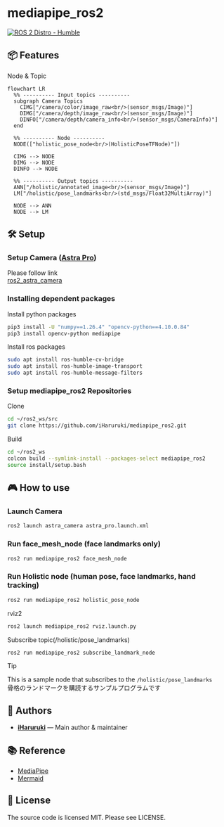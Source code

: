 # mediapipe_ros2
[![ROS 2 Distro - Humble](https://img.shields.io/badge/ros2-Humble-blue)](https://docs.ros.org/en/humble/)

## 📦 Features
Node & Topic
```mermaid
flowchart LR
  %% ---------- Input topics ----------
  subgraph Camera Topics
    CIMG["/camera/color/image_raw<br/>(sensor_msgs/Image)"]
    DIMG["/camera/depth/image_raw<br/>(sensor_msgs/Image)"]
    DINFO["/camera/depth/camera_info<br/>(sensor_msgs/CameraInfo)"]
  end

  %% ---------- Node ----------
  NODE(["holistic_pose_node<br/>(HolisticPoseTFNode)"])

  CIMG --> NODE
  DIMG --> NODE
  DINFO --> NODE

  %% ---------- Output topics ----------
  ANN["/holistic/annotated_image<br/>(sensor_msgs/Image)"]
  LM["/holistic/pose_landmarks<br/>(std_msgs/Float32MultiArray)"]

  NODE --> ANN
  NODE --> LM
```

## 🛠️ Setup
### Setup Camera ([Astra Pro](https://www.orbbec.com/products/structured-light-camera/astra-series/))
Please follow link  
[ros2_astra_camera](https://github.com/orbbec/ros2_astra_camera.git)

### Installing dependent packages
Install python packages
```bash
pip3 install -U "numpy==1.26.4" "opencv-python==4.10.0.84"
pip3 install opencv-python mediapipe
```
Install ros packages
```bash
sudo apt install ros-humble-cv-bridge
sudo apt install ros-humble-image-transport
sudo apt install ros-humble-message-filters
```
### Setup mediapipe_ros2 Repositories
Clone
```bash
cd ~/ros2_ws/src
git clone https://github.com/iHaruruki/mediapipe_ros2.git
```
Build
```bash
cd ~/ros2_ws
colcon build --symlink-install --packages-select mediapipe_ros2
source install/setup.bash
```

## 🎮 How to use
### Launch Camera
```bash
ros2 launch astra_camera astra_pro.launch.xml 
```
### Run face_mesh_node (face landmarks only)
```bash
ros2 run mediapipe_ros2 face_mesh_node
```
### Run Holistic node (human pose, face landmarks, hand tracking)
```bash
ros2 run mediapipe_ros2 holistic_pose_node
```
rviz2 
```bash
ros2 launch mediapipe_ros2 rviz.launch.py 
```
Subscribe topic(/holistic/pose_landmarks)
```bash
ros2 run mediapipe_ros2 subscribe_landmark_node
```
> [!TIP]
> This is a sample node that subscribes to the `/holistic/pose_landmarks`  
> 骨格のランドマークを購読するサンプルプログラムです

## 👤 Authors

- **[iHaruruki](https://github.com/iHaruruki)** — Main author & maintainer

## 📚 Reference
- [MediaPipe](https://chuoling.github.io/mediapipe/)
- [Mermaid](https://mermaid.js.org/)

## 📜 License
The source code is licensed MIT. Please see LICENSE.